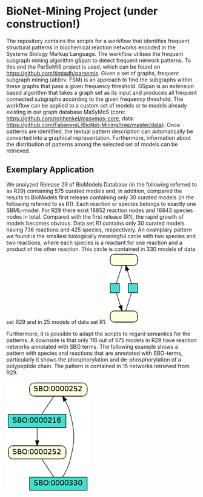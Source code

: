 # BioNet-Mining Project (under construction!)
The repository contains the scripts for a workflow that identifies frequent structural patterns in biochemical reaction networks encoded in the Systems Biology Markup Language. 
The workflow utilises the frequent subgraph mining algorithm gSpan to detect frequent network patterns. To this end the ParSeMiS project is used, which can be found on https://github.com/timtadh/parsemis. Given a set of graphs, frequent subgraph mining (abbrv. FSM) is an approach to find the subgraphs within these graphs that pass a given frequency threshold. GSpan is an extension based algorithm that takes a graph set as its input and produces all frequent connected subgraphs according to the given frequency threshold.
The workflow can be applied to a custom set of models or to models already existing in our graph database MaSyMoS (core: https://github.com/ronhenkel/masymos-core, data: https://github.com/FabienneL/BioNet-Mining/tree/master/data). 
Once patterns are identified, the textual pattern description can automatically be converted into a graphical representation. 
Furthermore, information about the distribution of patterns among the selected set of models can be retrieved.

## Exemplary Application
We analyzed Release 29 of BioModels Database (in the following referred to as R29) containing 575 curated models and, in addition, compared the results to BioModels first release containing only 30 curated models (in the following referred to as R1).
Each reaction or species belongs to exactly one SBML-model. For R29 there exist 18852 reaction nodes and 16843 species nodes in total.
Compared with the first release (R1), the rapid growth of models becomes obvious.
Data set R1 contains only 30 curated models having 736 reactions and 425 species, respectively.
An examplary pattern we found is the smallest biologically meaningful circle with two species and two reactions, where each species is a reactant for one reaction and a product of the other reaction. This circle is contained in 330 models of data set R29 and in 25 models of data set R1.
[![Exemplary pattern in R1](/exemplaryApplication/bioModelsR1/visualisation/splittedFragments26-19.png)](https://github.com/FabienneL/BioNet-Mining/blob/master/exemplaryApplication/bioModelsR1/visualisation) 

Furthermore, it is possible to adapt the scripts to regard semantics for the patterns. A downside is that only 116 out of 575 models in R29 have reaction networks annotated with SBO terms. The following example shows a pattern with species and reactions that are annotated with SBO-terms, particularly it shows the phosphorylation and de-phosphorylation of a polypeptide chain. The pattern is contained in 15 networks retrieved from R29.

[![Exemplary SBO-pattern](/exemplaryApplication/SBO-patterns/visualisation/splittedFragments15-03.png)](https://github.com/FabienneL/BioNet-Mining/tree/master/exemplaryApplication/SBO-patterns/visualisation) 
